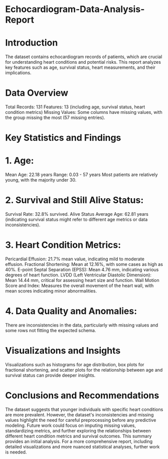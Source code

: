 # Echocardiogram-Data-Analysis-Report
# Introduction
The dataset contains echocardiogram records of patients, which are crucial for understanding heart conditions and potential risks. This report analyzes key features such as age, survival status, heart measurements, and their implications.

# Data Overview
Total Records: 131
Features: 13 (including age, survival status, heart condition metrics)
Missing Values: Some columns have missing values, with the group missing the most (57 missing entries).

# Key Statistics and Findings

# 1. Age:
Mean Age: 22.18 years
Range: 0.03 - 57 years
Most patients are relatively young, with the majority under 30.

# 2. Survival and Still Alive Status:
Survival Rate: 32.8% survived.
Alive Status Average Age: 62.81 years (indicating survival status might refer to different age metrics or data inconsistencies).

# 3. Heart Condition Metrics:
Pericardial Effusion: 21.7% mean value, indicating mild to moderate effusion.
Fractional Shortening: Mean at 12.16%, with some cases as high as 40%.
E-point Septal Separation (EPSS): Mean 4.76 mm, indicating various degrees of heart function.
LVDD (Left Ventricular Diastolic Dimension): Mean 14.44 mm, critical for assessing heart size and function.
Wall Motion Score and Index: Measures the overall movement of the heart wall, with mean scores indicating minor abnormalities.

# 4. Data Quality and Anomalies:
There are inconsistencies in the data, particularly with missing values and some rows not fitting the expected schema.

# Visualizations and Insights
Visualizations such as histograms for age distribution, box plots for fractional shortening, and scatter plots for the relationship between age and survival status can provide deeper insights.

# Conclusions and Recommendations
The dataset suggests that younger individuals with specific heart conditions are more prevalent. However, the dataset's inconsistencies and missing values highlight the need for careful preprocessing before any predictive modeling. Future work could focus on imputing missing values, standardizing metrics, and further exploring the relationships between different heart condition metrics and survival outcomes.
This summary provides an initial analysis. For a more comprehensive report, including detailed visualizations and more nuanced statistical analyses, further work is needed.
